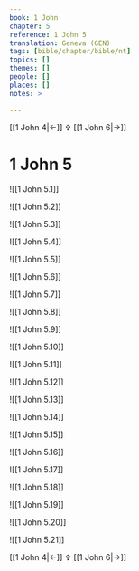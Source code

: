 ```yaml
---
book: 1 John
chapter: 5
reference: 1 John 5
translation: Geneva (GEN)
tags: [bible/chapter/bible/nt]
topics: []
themes: []
people: []
places: []
notes: >
  
---
```


[[1 John 4|<-]] ✞ [[1 John 6|->]]

# 1 John 5

![[1 John 5.1]]

![[1 John 5.2]]

![[1 John 5.3]]

![[1 John 5.4]]

![[1 John 5.5]]

![[1 John 5.6]]

![[1 John 5.7]]

![[1 John 5.8]]

![[1 John 5.9]]

![[1 John 5.10]]

![[1 John 5.11]]

![[1 John 5.12]]

![[1 John 5.13]]

![[1 John 5.14]]

![[1 John 5.15]]

![[1 John 5.16]]

![[1 John 5.17]]

![[1 John 5.18]]

![[1 John 5.19]]

![[1 John 5.20]]

![[1 John 5.21]]

[[1 John 4|<-]] ✞ [[1 John 6|->]]
